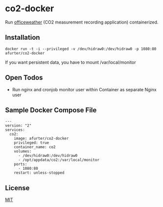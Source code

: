 # co2-docker
Run [officeweather](https://github.com/aymenfurter/officeweather) (CO2 measurement recording application) containerized.

## Installation
`docker run -t -i --privileged -v /dev/hidraw0:/dev/hidraw0 -p 1080:80 afurter/co2-docker`

If you want persistent data, you have to mount /var/local/monitor

## Open Todos
- Run nginx and cronjob monitor user within Container as separate Nginx user

## Sample Docker Compose File
```
---
version: "2"
services:
  co2:
    image: afurter/co2-docker
    privileged: true
    container_name: co2
    volumes:
      - /dev/hidraw0:/dev/hidraw0
      - /opt/appdata/co2:/var/local/monitor
    ports:
      - 1080:80
    restart: unless-stopped
```

## License
[MIT](https://choosealicense.com/licenses/mit/)

